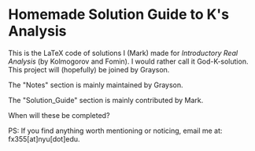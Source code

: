 # Homemade Solution Guide to K's Analysis
This is the LaTeX code of solutions I (Mark) made for *Introductory Real Analysis* (by Kolmogorov and Fomin). I would rather call it God-K-solution.
This project will (hopefully) be joined by Grayson.

The "Notes" section is mainly maintained by Grayson.

The "Solution_Guide" section is mainly contributed by Mark.

When will these be completed? 

PS: If you find anything worth mentioning or noticing, email me at: fx355[at]nyu[dot]edu.
